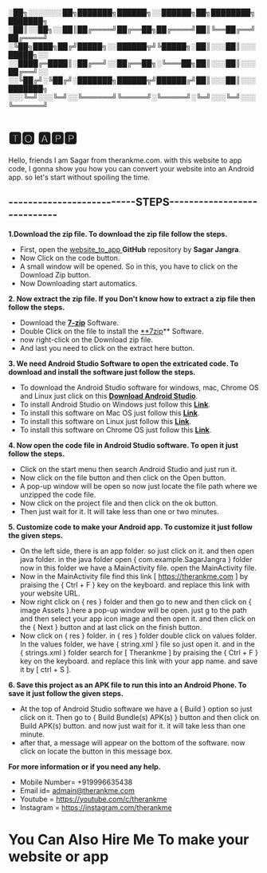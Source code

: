 
░██╗░░░░░░░██╗███████╗██████╗░░██████╗██╗████████╗███████╗
░██║░░██╗░░██║██╔════╝██╔══██╗██╔════╝██║╚══██╔══╝██╔════╝
░╚██╗████╗██╔╝█████╗░░██████╦╝╚█████╗░██║░░░██║░░░█████╗░░
░░████╔═████║░██╔══╝░░██╔══██╗░╚═══██╗██║░░░██║░░░██╔══╝░░
░░╚██╔╝░╚██╔╝░███████╗██████╦╝██████╔╝██║░░░██║░░░███████╗
░░░╚═╝░░░╚═╝░░╚══════╝╚═════╝░╚═════╝░╚═╝░░░╚═╝░░░╚══════╝ 

# **🆃🅾  🅰🅿🅿** 


Hello, friends I am Sagar from therankme.com. with this website to app code, I gonna show you how you can convert your website into an Android app. so let's start without spoiling the time. 

## **--------------------------STEPS----------------------------**
**1.Download the zip file. To download the zip file follow the steps.**

- First, open the [website_to_app ](https://github.com/therankme/website_to_app)**GitHub** repository by **Sagar Jangra**.
- Now Click on the code button.
- A small window will be opened. So in this, you have to click on the Download Zip button.
- Now Downloading start automatics.

**2. Now extract the zip file. If you Don't know how to extract a zip file then follow the steps.**

- Download the [**7-zip**](https://www.7-zip.org/) Software.
- Double Click on the file to install the [**7zip](https://www.7-zip.org/)** Software.
- now right-click on the Download zip file.
- And last you need to click on the extract here button.

**3. We need Android Studio Software to open the extricated code. To download and install the software just follow the steps.**

- To download the Android Studio software for windows, mac, Chrome OS and Linux just click on this [**Download Android Studio**](https://developer.android.com/studio#downloads).
- To install Android Studio on Windows just follow this [**Link**](https://developer.android.com/studio/install#windows).
- To install this software on Mac OS just follow this [**Link**](https://developer.android.com/studio/install#mac).
- To install this software on Linux just follow this [**Link**](https://developer.android.com/studio/install#linux).
- To install this software on Chrome OS just follow this [**Link**](https://developer.android.com/studio/install#chrome-os).

**4. Now open the code file in Android Studio software. To open it just follow the steps.** 

- Click on the start menu then search Android Studio and just run it.
- Now click on the file button and then click on the Open button.
- A pop-up window will be open so now just locate the file path where we unzipped the code file.
- Now click on the project file and then click on the ok button.
- Then just wait for it. It will take less than one or two minutes.

**5. Customize code to make your Android app. To customize it just follow the given steps.**

- On the left side, there is an app folder. so just click on it. and then open java folder. in the java folder open { com.example.SagarJangra } folder now in this folder we have a MainActivity file. open the MainActivity file.
- Now in the MainActivity file find this link [ https://therankme.com ] by praising the { Ctrl + F } key on the keyboard. and replace this link with your website URL.
- Now right click on { res } folder and then go to new and then click on { image Assets }.here a pop-up window will be open. just g to the path and then select your app icon image and then open it. and then click on the { Next } button and at last click on the finish button.
- Now click on { res } folder. in { res } folder double click on values folder. In the values folder, we have { string.xml } file so just open it. and in the { strings.xml } folder search for [ Therankme ] by praising the { Ctrl + F } key on the keyboard. and replace this link with your app name. and save it by [ ctrl + S ].

**6. Save this project as an APK file to run this into an Android Phone. To save it just follow the given steps.**

- At the top of Android Studio software we have a { Build } option so just click on it. Then go to { Build Bundle(s) APK(s) } button and then click on Build APK(s) button. and now just wait for it. it will take less than one minute.
- after that, a message will appear on the bottom of the software. now click on locate the button in this message box.

**For more information or if you need any help.**
- Mobile Number= +919996635438
- Email id= admain@therankme.com
- Youtube = https://youtube.com/c/therankme
- Instagram = https://instagram.com/therankme

# **You Can Also Hire Me To make your website or app**
